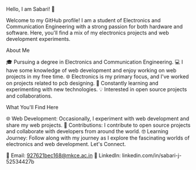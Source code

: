 Hello, I am Sabari! 👋

Welcome to my GitHub profile! I am a student of Electronics and Communication Engineering with a strong passion for both hardware and software. Here, you'll find a mix of my electronics projects and web development experiments.

About Me

🎓 Pursuing a degree in Electronics and Communication Engineering.
💻 I have some knowledge of web development and enjoy working on web projects in my free time.
🌐 Electronics is my primary focus, and I've worked on projects related to pcb designing.
🚀 Constantly learning and experimenting with new technologies.
💡 Interested in open source projects and collaborations.

What You'll Find Here

🌐 Web Development: Occasionally, I experiment with web development and share my web projects.
🤝 Contributions: I contribute to open source projects and collaborate with developers from around the world.
🤓 Learning Journey: Follow along with my journey as I explore the fascinating worlds of electronics and web development.
Let's Connect.

📧 Email: 927621bec168@mkce.ac.in
💼 LinkedIn: linkedin.com/in/sabari-j-52534427b
<!---
SabariBE/SabariBE is a ✨ special ✨ repository because its `README.md` (this file) appears on your GitHub profile.
You can click the Preview link to take a look at your changes.
--->
